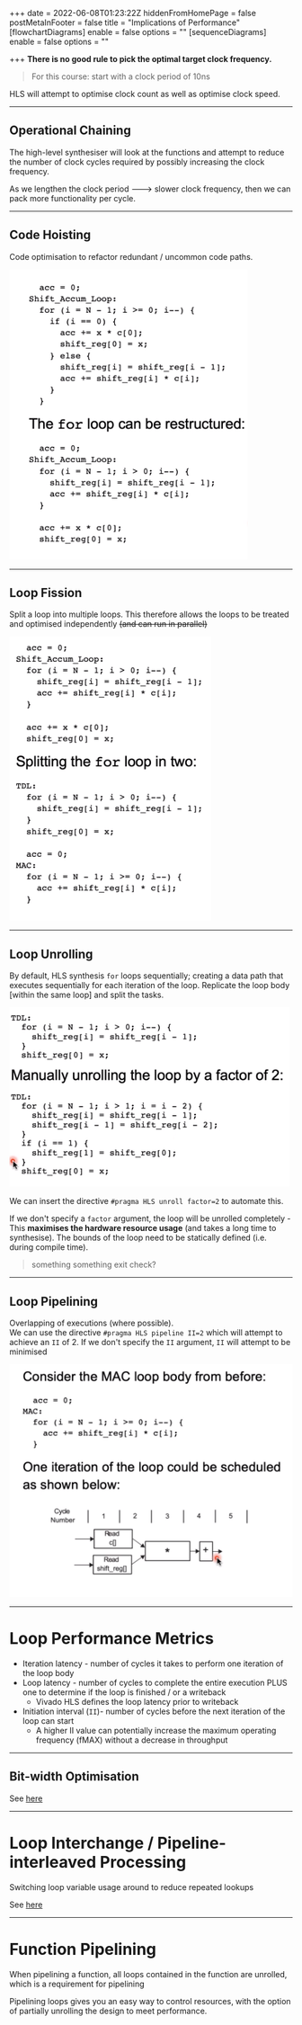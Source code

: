 +++
date = 2022-06-08T01:23:22Z
hiddenFromHomePage = false
postMetaInFooter = false
title = "Implications of Performance"
[flowchartDiagrams]
enable = false
options = ""
[sequenceDiagrams]
enable = false
options = ""

+++
**There is no good rule to pick the optimal target clock frequency.**

> For this course: start with a clock period of 10ns

HLS will attempt to optimise clock count as well as optimise clock speed.

***

## Operational Chaining

The high-level synthesiser will look at the functions and attempt to reduce the number of clock cycles required by possibly increasing the clock frequency.

As we lengthen the clock period ---> slower clock frequency, then we can pack more functionality per cycle.

***

## Code Hoisting

Code optimisation to refactor redundant / uncommon code paths.

![](/uploads/snipaste_2022-06-08_11-30-38.png)

***

## Loop Fission

Split a loop into multiple loops. This therefore allows the loops to be treated and optimised independently <s>(and can run in parallel)</s>

![](/uploads/snipaste_2022-06-08_11-32-14.png)

***

## Loop Unrolling

By default, HLS synthesis `for` loops sequentially; creating a data path that executes sequentially for each iteration of the loop. Replicate the loop body \[within the same loop\] and split the tasks.

![](/uploads/snipaste_2022-06-08_11-38-19.png)

We can insert the directive `#pragma HLS unroll factor=2` to automate this.

If we don't specify a `factor` argument, the loop will be unrolled completely - This **maximises the hardware resource usage** (and takes a long time to synthesise). The bounds of the loop need to be statically defined (i.e. during compile time).

> something something exit check?

***

## Loop Pipelining

Overlapping of executions (where possible).  
We can use the directive `#pragma HLS pipeline II=2` which will attempt to achieve an `II` of 2. If we don't specify the `II` argument, `II` will attempt to be minimised

![](/uploads/snipaste_2022-06-08_12-06-17.png)

***

# Loop Performance Metrics

* Iteration latency - number of cycles it takes to perform one iteration of the loop body
* Loop latency - number of cycles to complete the entire execution PLUS one to determine if the loop is finished / or a writeback
  * Vivado HLS defines the loop latency prior to writeback
* Initiation interval (`II`)- number of cycles before the next iteration of the loop can start
  * A higher II value can potentially increase the maximum operating frequency (fMAX) without a decrease in throughput

***

## Bit-width Optimisation

See [here](../bitwidth-optimisation)

***

# Loop Interchange / Pipeline-interleaved Processing

Switching loop variable usage around to reduce repeated lookups

See [here](../discrete-fourier-transform/#optimisation---loop-interchange)

***

# Function Pipelining

When pipelining a function, all loops contained in the function are unrolled, which is a requirement for pipelining

Pipelining loops gives you an easy way to control resources, with the option of partially unrolling the design to meet performance.